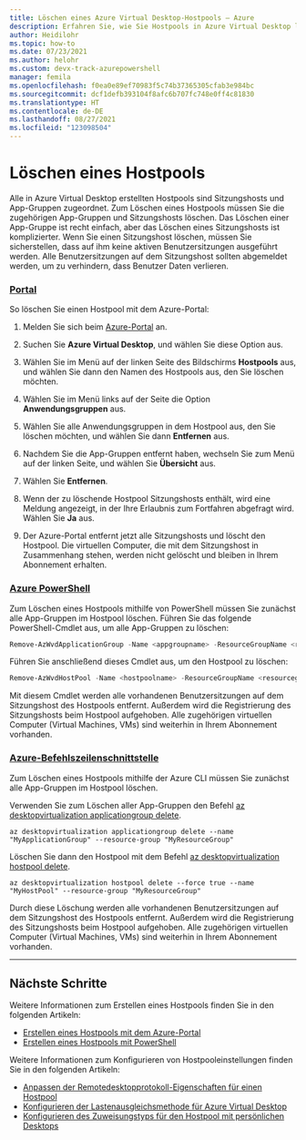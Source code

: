 ```yaml
---
title: Löschen eines Azure Virtual Desktop-Hostpools – Azure
description: Erfahren Sie, wie Sie Hostpools in Azure Virtual Desktop löschen.
author: Heidilohr
ms.topic: how-to
ms.date: 07/23/2021
ms.author: helohr
ms.custom: devx-track-azurepowershell
manager: femila
ms.openlocfilehash: f0ea0e89ef70983f5c74b37365305cfab3e984bc
ms.sourcegitcommit: dcf1defb393104f8afc6b707fc748e0ff4c81830
ms.translationtype: HT
ms.contentlocale: de-DE
ms.lasthandoff: 08/27/2021
ms.locfileid: "123098504"
---
```

# <a name="delete-a-host-pool"></a>Löschen eines Hostpools

Alle in Azure Virtual Desktop erstellten Hostpools sind Sitzungshosts und App-Gruppen zugeordnet. Zum Löschen eines Hostpools müssen Sie die zugehörigen App-Gruppen und Sitzungshosts löschen. Das Löschen einer App-Gruppe ist recht einfach, aber das Löschen eines Sitzungshosts ist komplizierter. Wenn Sie einen Sitzungshost löschen, müssen Sie sicherstellen, dass auf ihm keine aktiven Benutzersitzungen ausgeführt werden. Alle Benutzersitzungen auf dem Sitzungshost sollten abgemeldet werden, um zu verhindern, dass Benutzer Daten verlieren.

### <a name="portal"></a>[Portal](#tab/azure-portal)

So löschen Sie einen Hostpool mit dem Azure-Portal:

1. Melden Sie sich beim [Azure-Portal](https://portal.azure.com/) an.

2. Suchen Sie **Azure Virtual Desktop**, und wählen Sie diese Option aus.

3. Wählen Sie im Menü auf der linken Seite des Bildschirms **Hostpools** aus, und wählen Sie dann den Namen des Hostpools aus, den Sie löschen möchten.

4. Wählen Sie im Menü links auf der Seite die Option **Anwendungsgruppen** aus.

5. Wählen Sie alle Anwendungsgruppen in dem Hostpool aus, den Sie löschen möchten, und wählen Sie dann **Entfernen** aus.

6. Nachdem Sie die App-Gruppen entfernt haben, wechseln Sie zum Menü auf der linken Seite, und wählen Sie **Übersicht** aus.

7. Wählen Sie **Entfernen**.

8. Wenn der zu löschende Hostpool Sitzungshosts enthält, wird eine Meldung angezeigt, in der Ihre Erlaubnis zum Fortfahren abgefragt wird. Wählen Sie **Ja** aus.

9. Der Azure-Portal entfernt jetzt alle Sitzungshosts und löscht den Hostpool. Die virtuellen Computer, die mit dem Sitzungshost in Zusammenhang stehen, werden nicht gelöscht und bleiben in Ihrem Abonnement erhalten.

### <a name="azure-powershell"></a>[Azure PowerShell](#tab/azure-powershell)

Zum Löschen eines Hostpools mithilfe von PowerShell müssen Sie zunächst alle App-Gruppen im Hostpool löschen. Führen Sie das folgende PowerShell-Cmdlet aus, um alle App-Gruppen zu löschen:

```powershell
Remove-AzWvdApplicationGroup -Name <appgroupname> -ResourceGroupName <resourcegroupname>
```

Führen Sie anschließend dieses Cmdlet aus, um den Hostpool zu löschen:

```powershell
Remove-AzWvdHostPool -Name <hostpoolname> -ResourceGroupName <resourcegroupname> -Force:$true
```

Mit diesem Cmdlet werden alle vorhandenen Benutzersitzungen auf dem Sitzungshost des Hostpools entfernt. Außerdem wird die Registrierung des Sitzungshosts beim Hostpool aufgehoben. Alle zugehörigen virtuellen Computer (Virtual Machines, VMs) sind weiterhin in Ihrem Abonnement vorhanden.

### <a name="azure-cli"></a>[Azure-Befehlszeilenschnittstelle](#tab/azure-cli)

Zum Löschen eines Hostpools mithilfe der Azure CLI müssen Sie zunächst alle App-Gruppen im Hostpool löschen. 

Verwenden Sie zum Löschen aller App-Gruppen den Befehl [az desktopvirtualization applicationgroup delete](/cli/azure/desktopvirtualization/applicationgroup#az_desktopvirtualization_applicationgroup_delete).

```azurecli
az desktopvirtualization applicationgroup delete --name "MyApplicationGroup" --resource-group "MyResourceGroup"
```

Löschen Sie dann den Hostpool mit dem Befehl [az desktopvirtualization hostpool delete](/cli/azure/desktopvirtualization/hostpool#az_desktopvirtualization_hostpool_delete).

```azurecli
az desktopvirtualization hostpool delete --force true --name "MyHostPool" --resource-group "MyResourceGroup"
```

Durch diese Löschung werden alle vorhandenen Benutzersitzungen auf dem Sitzungshost des Hostpools entfernt. Außerdem wird die Registrierung des Sitzungshosts beim Hostpool aufgehoben. Alle zugehörigen virtuellen Computer (Virtual Machines, VMs) sind weiterhin in Ihrem Abonnement vorhanden.

---

## <a name="next-steps"></a>Nächste Schritte

Weitere Informationen zum Erstellen eines Hostpools finden Sie in den folgenden Artikeln:

- [Erstellen eines Hostpools mit dem Azure-Portal](create-host-pools-azure-marketplace.md)
- [Erstellen eines Hostpools mit PowerShell](create-host-pools-powershell.md)

Weitere Informationen zum Konfigurieren von Hostpooleinstellungen finden Sie in den folgenden Artikeln:

- [Anpassen der Remotedesktopprotokoll-Eigenschaften für einen Hostpool](customize-rdp-properties.md)
- [Konfigurieren der Lastenausgleichsmethode für Azure Virtual Desktop](configure-host-pool-load-balancing.md)
- [Konfigurieren des Zuweisungstyps für den Hostpool mit persönlichen Desktops](configure-host-pool-personal-desktop-assignment-type.md)
